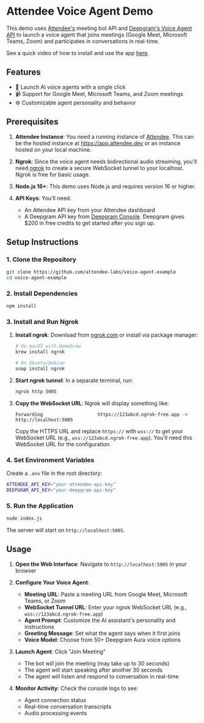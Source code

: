 # Attendee Voice Agent Demo

This demo uses [Attendee's](https://github.com/attendee-labs/attendee) meeting bot API and [Deepgram's Voice Agent API](https://deepgram.com/) to launch a voice agent that joins meetings (Google Meet, Microsoft Teams, Zoom) and participates in conversations in real-time.

See a quick video of how to install and use the app [here](https://drive.google.com/file/d/18IyQkPEewdiYepFbPUmDZg9XkwQpbWrp/view?usp=sharing).

## Features

- 🤖 Launch AI voice agents with a single click
- 📹 Support for Google Meet, Microsoft Teams, and Zoom meetings
- ⚙️ Customizable agent personality and behavior

## Prerequisites

1. **Attendee Instance**: You need a running instance of [Attendee](https://github.com/attendee-labs/attendee). This can be the hosted instance at https://app.attendee.dev or an instance hosted on your local machine.

2. **Ngrok**: Since the voice agent needs bidirectional audio streaming, you'll need [ngrok](https://ngrok.com/) to create a secure WebSocket tunnel to your localhost. Ngrok is free for basic usage.

3. **Node.js 16+**: This demo uses Node.js and requires version 16 or higher.

4. **API Keys**: You'll need:
   - An Attendee API key from your Attendee dashboard
   - A Deepgram API key from [Deepgram Console](https://console.deepgram.com/). Deepgram gives $200 in free credits to get started after you sign up.

## Setup Instructions

### 1. Clone the Repository

```bash
git clone https://github.com/attendee-labs/voice-agent-example
cd voice-agent-example
```

### 2. Install Dependencies

```bash
npm install
```

### 3. Install and Run Ngrok

1. **Install ngrok**: Download from [ngrok.com](https://ngrok.com/) or install via package manager:
   ```bash
   # On macOS with Homebrew
   brew install ngrok
   
   # On Ubuntu/Debian
   snap install ngrok
   ```

2. **Start ngrok tunnel**: In a separate terminal, run:
   ```bash
   ngrok http 5005
   ```
   
3. **Copy the WebSocket URL**: Ngrok will display something like:
   ```
   Forwarding                    https://123abcd.ngrok-free.app -> http://localhost:5005
   ```
   Copy the HTTPS URL and replace `https://` with `wss://` to get your WebSocket URL (e.g., `wss://123abcd.ngrok-free.app`). You'll need this WebSocket URL for the configuration.

### 4. Set Environment Variables

Create a `.env` file in the root directory:

```bash
ATTENDEE_API_KEY="your-attendee-api-key"
DEEPGRAM_API_KEY="your-deepgram-api-key"
```

### 5. Run the Application

```bash
node index.js
```

The server will start on `http://localhost:5005`.

## Usage

1. **Open the Web Interface**: Navigate to `http://localhost:5005` in your browser

2. **Configure Your Voice Agent**:
   - **Meeting URL**: Paste a meeting URL from Google Meet, Microsoft Teams, or Zoom
   - **WebSocket Tunnel URL**: Enter your ngrok WebSocket URL (e.g., `wss://123abcd.ngrok-free.app`)
   - **Agent Prompt**: Customize the AI assistant's personality and instructions
   - **Greeting Message**: Set what the agent says when it first joins
   - **Voice Model**: Choose from 50+ Deepgram Aura voice options

3. **Launch Agent**: Click "Join Meeting"
   - The bot will join the meeting (may take up to 30 seconds)
   - The agent will start speaking after another 30 seconds
   - The agent will listen and respond to conversation in real-time

4. **Monitor Activity**: Check the console logs to see:
   - Agent connection status
   - Real-time conversation transcripts
   - Audio processing events
